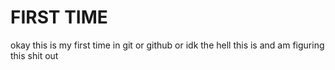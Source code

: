 # FIRST TIME 


okay this is my first time in git or github or idk the hell this is and am figuring this shit out 
